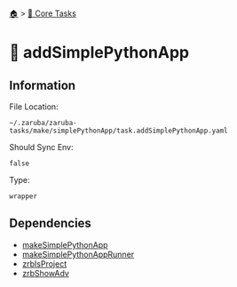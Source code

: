 <!--startTocHeader-->
[🏠](../README.md) > [🥝 Core Tasks](README.md)
# 🐍 addSimplePythonApp
<!--endTocHeader-->

## Information

File Location:

    ~/.zaruba/zaruba-tasks/make/simplePythonApp/task.addSimplePythonApp.yaml

Should Sync Env:

    false

Type:

    wrapper


## Dependencies

* [makeSimplePythonApp](make-simple-python-app.md)
* [makeSimplePythonAppRunner](make-simple-python-app-runner.md)
* [zrbIsProject](zrb-is-project.md)
* [zrbShowAdv](zrb-show-adv.md)